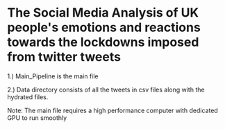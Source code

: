 # The Social Media Analysis of UK people's emotions and reactions towards the lockdowns imposed from twitter tweets 

1.) Main_Pipeline is the main file

2.) Data directory consists of all the tweets in csv files along with the hydrated files.

Note: The main file requires a high performance computer with dedicated GPU to run smoothly
